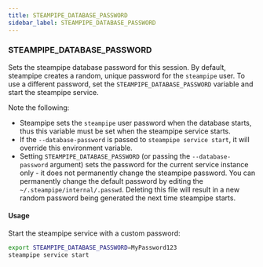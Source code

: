 ```yaml
---
title: STEAMPIPE_DATABASE_PASSWORD
sidebar_label: STEAMPIPE_DATABASE_PASSWORD
---
```



### STEAMPIPE_DATABASE_PASSWORD

Sets the steampipe database password for this session.  By default, steampipe creates a random, unique password for the `steampipe` user.  To use a different password, set the `STEAMPIPE_DATABASE_PASSWORD` variable and start the steampipe service.

Note the following:
- Steampipe sets the `steampipe` user password when the database starts, thus this variable must be set when the steampipe service starts.
- If the `--database-password` is passed to `steampipe service start`, it will override this environment variable.
- Setting `STEAMPIPE_DATABASE_PASSWORD` (or passing the `--database-password` argument) sets the password for the current service instance only - it does not permanently change the steampipe password.  You can permanently change the default password by editing the `~/.steampipe/internal/.passwd`.  Deleting this file will result in a new random password being generated the next time steampipe starts.


#### Usage 
Start the steampipe service with a custom password:

```bash
export STEAMPIPE_DATABASE_PASSWORD=MyPassword123
steampipe service start
```

